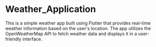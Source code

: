 # Weather_Application
This is a simple weather app built using Flutter that provides real-time weather information based on the user's location. The app utilizes the OpenWeatherMap API to fetch weather data and displays it in a user-friendly interface.
